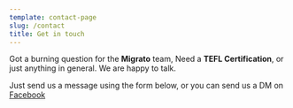 ```yaml
---
template: contact-page
slug: /contact
title: Get in touch
---
```

Got a burning question for the **Migrato** team, Need a **TEFL Certification**, or just anything in general. We are happy to talk.

Just send us a message using the form below, or you can send us a DM on [Facebook](https://www.facebook.com/migratoTEFL)